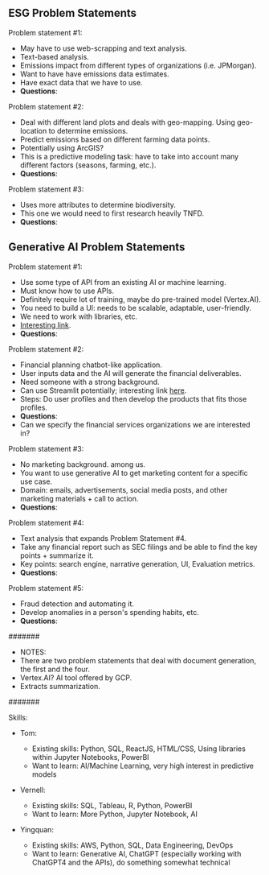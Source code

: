 ## ESG Problem Statements ##

Problem statement #1:
- May have to use web-scrapping and text analysis.
- Text-based analysis. 
- Emissions impact from different types of organizations (i.e. JPMorgan).
- Want to have have emissions data estimates. 
- Have exact data that we have to use.
- **Questions**:

Problem statement #2:
- Deal with different land plots and deals with geo-mapping. Using geo-location to determine emissions.
- Predict emissions based on different farming data points.
- Potentially using ArcGIS?
- This is a predictive modeling task: have to take into account many different factors (seasons, farming, etc.).
- **Questions**:

Problem statement #3:
- Uses more attributes to determine biodiversity.
- This one we would need to first research heavily TNFD.
- **Questions**:

## Generative AI Problem Statements ##

Problem statement #1:
- Use some type of API from an existing AI or machine learning. 
- Must know how to use APIs.
- Definitely require lot of training, maybe do pre-trained model (Vertex.AI).
- You need to build a UI: needs to be scalable, adaptable, user-friendly.
- We need to work with libraries, etc.
- [Interesting link](https://github.com/GoogleCloudPlatform/generative-ai/blob/18d602cc896b11d9cff0cd505c96358d91e9ec58/language/examples/prompt-design/text_summarization.ipynb).
- **Questions**:

Problem statement #2:
- Financial planning chatbot-like application.
- User inputs data and the AI will generate the financial deliverables.
- Need someone with a strong background.
- Can use Streamlit potentially; interesting link [here](https://medium.com/@avra42/build-your-own-chatbot-with-openai-gpt-3-and-streamlit-6f1330876846). 
- Steps: Do user profiles and then develop the products that fits those profiles.
- **Questions**:
- Can we specify the financial services organizations we are interested in?

Problem statement #3:
- No marketing background. among us.
- You want to use generative AI to get marketing content for a specific use case. 
- Domain: emails, advertisements, social media posts, and other marketing materials + call to action.
- **Questions**:

Problem statement #4:
- Text analysis that expands Problem Statement #4.
- Take any financial report such as SEC filings and be able to find the key points + summarize it. 
- Key points: search engine, narrative generation, UI, Evaluation metrics.
- **Questions**:

Problem statement #5:
- Fraud detection and automating it.
- Develop anomalies in a person's spending habits, etc.
- **Questions**:

#######

* NOTES:
* There are two problem statements that deal with document generation, the first and the four.
* Vertex.AI? AI tool offered by GCP.
* Extracts summarization.

#######

Skills:
* Tom:
  - Existing skills: Python, SQL, ReactJS, HTML/CSS, Using libraries within Jupyter Notebooks, PowerBI
  - Want to learn: AI/Machine Learning, very high interest in predictive models

* Vernell:
  - Existing skills: SQL, Tableau, R, Python, PowerBI
  - Want to learn: More Python, Jupyter Notebook, AI

* Yingquan:
  - Existing skills: AWS, Python, SQL, Data Engineering, DevOps
  - Want to learn: Generative AI, ChatGPT (especially working with ChatGPT4 and the APIs), do something somewhat technical 
